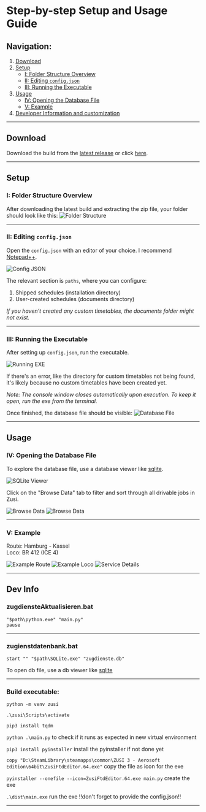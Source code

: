 
# Step-by-step Setup and Usage Guide

## Navigation:
1. [Download](#download)
2. [Setup](#setup)
   - [I: Folder Structure Overview](#i-folder-structure-overview)
   - [II: Editing `config.json`](#ii-editing-configjson)
   - [III: Running the Executable](#iii-running-the-executable)
3. [Usage](#usage)
   - [IV: Opening the Database File](#iv-opening-the-database-file)
   - [V: Example](#v-example)
4. [Developer Information and customization](#dev-info)

---

## Download

Download the build from the [latest release](https://github.com/derl30n/zusi/releases/latest) or click [here](https://github.com/derl30n/zusi/releases/latest/download/release.zip).

---

## Setup

### I: Folder Structure Overview
After downloading the latest build and extracting the zip file, your folder should look like this:
![Folder Structure](https://i.imgur.com/agk5WrX.png)

---

### II: Editing `config.json`
Open the `config.json` with an editor of your choice. I recommend [Notepad++](https://notepad-plus-plus.org/downloads/).

![Config JSON](https://i.imgur.com/UbfBd35.png)

The relevant section is `paths`, where you can configure:
1. Shipped schedules (installation directory)
2. User-created schedules (documents directory)

_If you haven’t created any custom timetables, the documents folder might not exist._

---

### III: Running the Executable
After setting up `config.json`, run the executable.

![Running EXE](https://i.imgur.com/hNbEts5.png)

If there's an error, like the directory for custom timetables not being found, it's likely because no custom timetables have been created yet.

_Note: The console window closes automatically upon execution. To keep it open, run the exe from the terminal._

Once finished, the database file should be visible:
![Database File](https://i.imgur.com/QbnYmn1.png)

---

## Usage

### IV: Opening the Database File
To explore the database file, use a database viewer like [sqlite](https://sqlitebrowser.org/dl/).

![SQLite Viewer](https://i.imgur.com/yXwCSo8.png)

Click on the "Browse Data" tab to filter and sort through all drivable jobs in Zusi.

![Browse Data](https://i.imgur.com/458IQnL.png)
![Browse Data](https://imgur.com/DFz2wSZ.png)

---

### V: Example

Route: Hamburg - Kassel  
Loco: BR 412 (ICE 4)

![Example Route](https://i.imgur.com/7VQ8dg1.png)
![Example Loco](https://i.imgur.com/RXm0UjN.png)
![Service Details](https://i.imgur.com/kXYdglS.png)

---

## Dev Info

### zugdiensteAktualisieren.bat

```
"$path\python.exe" "main.py"
pause

```
---
### zugienstdatenbank.bat

```
start "" "$path\SQLite.exe" "zugdienste.db"
```

To open db file, use a db viewer like [sqlite](https://sqlitebrowser.org/dl/)

---

### Build executable:

`python -m venv zusi`

`.\zusi\Scripts\activate`

`pip3 install tqdm`

`python .\main.py` to check if it runs as expected in new virtual environment

`pip3 install pyinstaller` install the pyinstaller if not done yet

`copy "D:\SteamLibrary\steamapps\common\ZUSI 3 - Aerosoft Edition\64bit\ZusiFtdEditor.64.exe"` copy the file as icon for the exe

`pyinstaller --onefile --icon=ZusiFtdEditor.64.exe main.py` create the exe

`.\dist\main.exe` run the exe !!don't forget to provide the config.json!!

---

